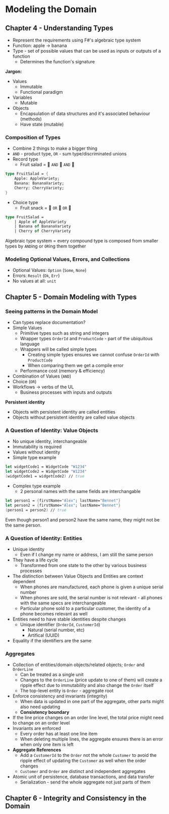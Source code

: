# Modeling the Domain

## Chapter 4 - Understanding Types

- Represent the requirements using F#'s algebraic type system
- Function: apple -> banana
- Type - set of possible values that can be used as inputs or outputs of a function
    - Determines the function's signature

**Jargon:**
- Values
    - Immutable
    - Functional paradigm
- Variables
    - Mutable
- Objects
    - Encapsulation of data structures and it's associated behaviour (methods)
    - Have state (mutable)


### Composition of Types
- Combine 2 things to make a bigger thing
- `AND` - product type, `OR` - sum type/discriminated unions
- Record type
    - Fruit salad = 🍎 `AND` 🍌 `AND` 🍒
```fsharp
type FruitSalad = {
    Apple: AppleVariety;
    Banana: BananaVariety;
    Cherry: CherryVariety;
}
```
- Choice type
    - Fruit snack = 🍎 `OR` 🍌 `OR` 🍒
```fsharp
type FruitSalad = 
    | Apple of AppleVariety
    | Banana of BananaVariety
    | Cherry of CherryVariety
```

Algebraic type system = every compound type is composed from smaller types by `AND`ing or `OR`ing them together

### Modeling Optional Values, Errors, and Collections

- Optional Values: `Option` (`Some`, `None`)
- Errors: `Result` (`Ok`, `Err`)
- No values at all: `unit`

## Chapter 5 - Domain Modeling with Types

### Seeing patterns in the Domain Model
- Can types replace documentation?
- Simple Values
    - Primitive types such as string and integers
    - Wrapper types `OrderId` and `ProductCode` - part of the ubiquitous language
    - Wrappers will be called simple types
        - Creating simple types ensures we cannot confuse `OrderId` with `ProductCode`
        - When comparing them we get a compile error
    - Performance cost (memory & efficiency)
- Combination of Values (`AND`)
- Choice (`OR`)
- Workflows -> verbs of the UL
    - Business processes with inputs and outputs

**Persistent identity**
- Objects with persistent identity are called entities
- Objects without persistent identity are called value objects

### A Question of Identity: Value Objects
- No unique identity, interchangeable
- Immutability is required
- Values without identity
- Simple type example

```fsharp
let widgetCode1 = WidgetCode "W1234"
let widgetCode2 = WidgetCode "W1234"
(widgetCode1 = widgetCode2) // true
```

- Complex type example
    - 2 personal names with the same fields are interchangable
```fsharp
let person1 = {firstName="Alex"; lastName="Bennet"}
let person2 = {firstName="Alex"; lastName="Bennet"}
(person1 = person2) // true
```
Even though person1 and person2 have the same name, they might not be the same person.
### A Question of Identity: Entities
- Unique identity
    - Even if I change my name or address, I am still the same person
- They have a life cycle
    - Transformed from one state to the other by various business processes
- The distinction between Value Objects and Entities are context dependent
    - When phones are manufactured, each phone is given a unique serial number
    - When phones are sold, the serial number is not relevant - all phones with the same specs are interchangeable
    - Particular phone sold to a particular customer, the identity of a phone becomes relevant as well
- Entities need to have stable identities despite changes
    - Unique identifier (`OrderId`, `CustomerId`)
        - Natural (serial number, etc)
        - Artifical (UUID)
- Equality if the identifiers are the same

### Aggregates

- Collection of entities/domain objects/related objects; `Order` and `OrderLine`
    - Can be treated as a single unit
    - Changes to the `OrderLine` (price update to one of them) will create a ripple effect due to immutability and also change the `Order` itself
    - The top-level entity is `Order` - aggregate root
- Enforce consistency and invariants (integrity)
    - When data is updated in one part of the aggregate, other parts might also need updating
    - **Consistency boundary**
- If the line price changes on an order line level, the total price might need to change on an order level
- Invariants are enforced
    - Every order has at least one line item
    - When deleting multiple lines, the aggregate ensures there is an error when only one item is left
- **Aggregate References**
    - Add a `CustomerId` to the `Order` not the whole `Customer` to avoid the ripple effect of updating the `Customer` as well when the order changes
    - `Customer` and `Order` are distinct and independent aggregates
- Atomic unit of persistence, database transactions, and data transfer
    - Serialization - send the whole aggregate not just parts of them

## Chapter 6 - Integrity and Consistency in the Domain

